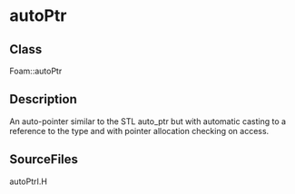 # autoPtr 
## Class
Foam::autoPtr

## Description
An auto-pointer similar to the STL auto_ptr but with automatic casting
to a reference to the type and with pointer allocation checking on access.

## SourceFiles
autoPtrI.H

